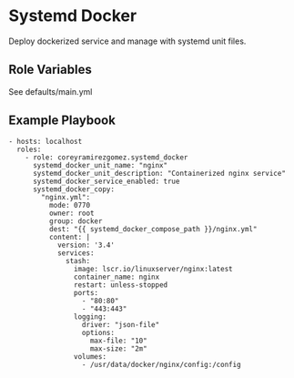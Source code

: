 Systemd Docker
=========

Deploy dockerized service and manage with systemd unit files.

Role Variables
--------------

See defaults/main.yml

Example Playbook
----------------
```
- hosts: localhost
  roles:
    - role: coreyramirezgomez.systemd_docker
      systemd_docker_unit_name: "nginx"
      systemd_docker_unit_description: "Containerized nginx service"
      systemd_docker_service_enabled: true
      systemd_docker_copy:
        "nginx.yml":
          mode: 0770
          owner: root
          group: docker
          dest: "{{ systemd_docker_compose_path }}/nginx.yml"
          content: |
            version: '3.4'
            services:
              stash:
                image: lscr.io/linuxserver/nginx:latest
                container_name: nginx
                restart: unless-stopped
                ports:
                  - "80:80"
                  - "443:443"
                logging:
                  driver: "json-file"
                  options:
                    max-file: "10"
                    max-size: "2m"
                volumes:
                  - /usr/data/docker/nginx/config:/config
```